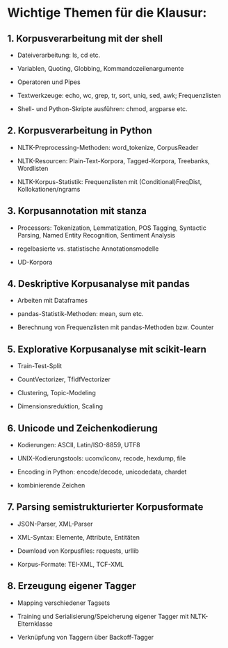 # Wichtige Themen für die Klausur:

## 1. Korpusverarbeitung mit der shell 
- Dateiverarbeitung: ls, cd etc.

- Variablen, Quoting, Globbing, Kommandozeilenargumente

- Operatoren und Pipes

- Textwerkzeuge: echo, wc, grep, tr, sort, uniq, sed, awk; Frequenzlisten

- Shell- und Python-Skripte ausführen: chmod, argparse etc.

## 2. Korpusverarbeitung in Python 
- NLTK-Preprocessing-Methoden: word_tokenize, CorpusReader

- NLTK-Resourcen: Plain-Text-Korpora, Tagged-Korpora, Treebanks, Wordlisten

- NLTK-Korpus-Statistik: Frequenzlisten mit (Conditional)FreqDist, Kollokationen/ngrams

## 3. Korpusannotation mit stanza
- Processors: Tokenization, Lemmatization, POS Tagging, Syntactic Parsing, Named Entity Recognition, Sentiment Analysis

- regelbasierte vs. statistische Annotationsmodelle

- UD-Korpora

## 4. Deskriptive Korpusanalyse mit pandas
- Arbeiten mit Dataframes

- pandas-Statistik-Methoden: mean, sum etc.

- Berechnung von Frequenzlisten mit pandas-Methoden bzw. Counter

## 5. Explorative Korpusanalyse mit scikit-learn
- Train-Test-Split

- CountVectorizer, TfidfVectorizer

- Clustering, Topic-Modeling

- Dimensionsreduktion, Scaling

## 6. Unicode und Zeichenkodierung 
- Kodierungen: ASCII, Latin/ISO-8859, UTF8

- UNIX-Kodierungstools: uconv/iconv, recode, hexdump, file

- Encoding in Python: encode/decode, unicodedata, chardet

- kombinierende Zeichen


## 7. Parsing semistrukturierter Korpusformate
- JSON-Parser, XML-Parser

- XML-Syntax: Elemente, Attribute, Entitäten

- Download von Korpusfiles: requests, urllib

- Korpus-Formate: TEI-XML, TCF-XML

## 8. Erzeugung eigener Tagger
- Mapping verschiedener Tagsets

- Training und Serialisierung/Speicherung eigener Tagger mit NLTK-Elternklasse

- Verknüpfung von Taggern über Backoff-Tagger
